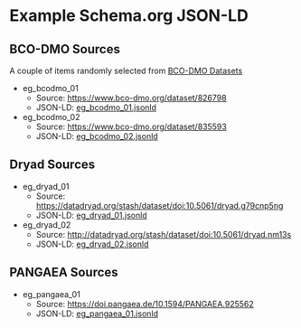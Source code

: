# Example Schema.org JSON-LD

## BCO-DMO Sources

A couple of items randomly selected from [BCO-DMO Datasets](https://www.bco-dmo.org/search/dataset)

- eg_bcodmo_01
  - Source: https://www.bco-dmo.org/dataset/826798
  - JSON-LD: [eg_bcodmo_01.jsonld](eg_01.jsonld)
- eg_bcodmo_02
  - Source: https://www.bco-dmo.org/dataset/835593
  - JSON-LD: [eg_bcodmo_02.jsonld](eg_02.jsonld)

## Dryad Sources

- eg_dryad_01
  - Source: https://datadryad.org/stash/dataset/doi:10.5061/dryad.g79cnp5ng
  - JSON-LD: [eg_dryad_01.jsonld](eg_dryad_01.jsonld)
- eg_dryad_02
  - Source: http://datadryad.org/stash/dataset/doi:10.5061/dryad.nm13s
  - JSON-LD: [eg_dryad_02.jsonld](eg_dryad_02.jsonld)

## PANGAEA Sources

- eg_pangaea_01
  - Source: https://doi.pangaea.de/10.1594/PANGAEA.925562
  - JSON-LD: [eg_pangaea_01.jsonld](eg_pangaea_01.jsonld)